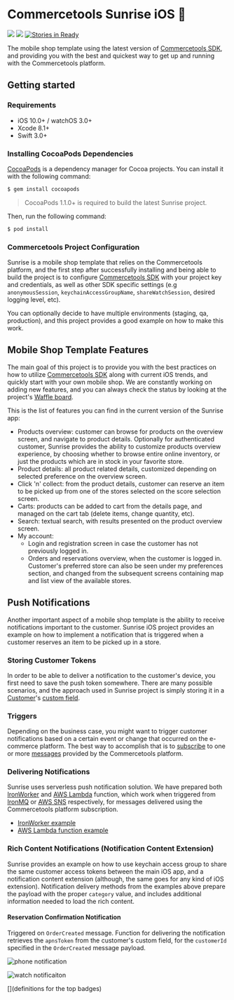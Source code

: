 # Commercetools Sunrise iOS :sunrise:

[![][travis img]][travis]
[![][license img]][license]
[![Stories in Ready](https://badge.waffle.io/commercetools/commercetools-sunrise-ios.svg?label=ready&title=Ready)](http://waffle.io/commercetools/commercetools-sunrise-ios)

The mobile shop template using the latest version of [Commercetools SDK](https://github.com/commercetools/commercetools-ios-sdk), and providing you with the best and quickest way to get up and running with the Commercetools platform.

## Getting started

### Requirements

- iOS 10.0+ / watchOS 3.0+
- Xcode 8.1+
- Swift 3.0+

### Installing CocoaPods Dependencies

[CocoaPods](http://cocoapods.org) is a dependency manager for Cocoa projects. You can install it with the following command:

```bash
$ gem install cocoapods
```

> CocoaPods 1.1.0+ is required to build the latest Sunrise project.

Then, run the following command:

```bash
$ pod install
```

### Commercetools Project Configuration

Sunrise is a mobile shop template that relies on the Commercetools platform, and the first step after successfully installing and being able to build the project is to configure [Commercetools SDK](https://github.com/commercetools/commercetools-ios-sdk) with your project key and credentials, as well as other SDK specific settings (e.g `anonymousSession`, `keychainAccessGroupName`, `shareWatchSession`, desired logging level, etc).

You can optionally decide to have multiple environments (staging, qa, production), and this project provides a good example on how to make this work.

## Mobile Shop Template Features

The main goal of this project is to provide you with the best practices on how to utilize [Commercetools SDK](https://github.com/commercetools/commercetools-ios-sdk) along with current iOS trends, and quickly start with your own mobile shop. We are constantly working on adding new features, and you can always check the status by looking at the project's [Waffle board](https://waffle.io/commercetools/commercetools-sunrise-ios).

This is the list of features you can find in the current version of the Sunrise app:
- Products overview: customer can browse for products on the overview screen, and navigate to product details. Optionally for authenticated customer, Sunrise provides the ability to customize products overview experience, by choosing whether to browse entire online inventory, or just the products which are in stock in your favorite store.
- Product details: all product related details, customized depending on selected preference on the overview screen.
- Click 'n' collect: from the product details, customer can reserve an item to be picked up from one of the stores selected on the score selection screen.
- Carts: products can be added to cart from the details page, and managed on the cart tab (delete items, change quantity, etc).
- Search: textual search, with results presented on the product overview screen.
- My account:
  - Login and registration screen in case the customer has not previously logged in.
  - Orders and reservations overview, when the customer is logged in. Customer's preferred store can also be seen under my preferences section, and changed from the subsequent screens containing map and list view of the available stores.

## Push Notifications

Another important aspect of a mobile shop template is the ability to receive notifications important to the customer. Sunrise iOS project provides an example on how to implement a notification that is triggered when a customer reserves an item to be picked up in a store.

### Storing Customer Tokens

In order to be able to deliver a notification to the customer's device, you first need to save the push token somewhere. There are many possible scenarios, and the approach used in Sunrise project is simply storing it in a [Customer](http://dev.commercetools.com/http-api-projects-customers.html#customer)'s [custom field](http://dev.commercetools.com/http-api-projects-custom-fields.html#customfields).

### Triggers

Depending on the business case, you might want to trigger customer notifications based on a certain event or change that occurred on the e-commerce platform. The best way to accomplish that is to [subscribe](http://dev.commercetools.com/http-api-projects-subscriptions.html) to one or more [messages](http://dev.commercetools.com/http-api-projects-messages.html) provided by the Commercetools platform.

### Delivering Notifications

Sunrise uses serverless push notification solution. We have prepared both [IronWorker](https://www.iron.io/platform/ironworker/) and [AWS Lambda](https://aws.amazon.com/lambda/) function, which work when triggered from [IronMQ](https://www.iron.io/platform/ironmq/) or [AWS SNS](https://aws.amazon.com/sns/) respectively, for messages delivered using the Commercetools platform subscription.
- [IronWorker example](https://github.com/nikola-mladenovic/notification-service-iron-worker)
- [AWS Lambda function example](https://github.com/nikola-mladenovic/notification-service-aws-lambda)

### Rich Content Notifications (Notification Content Extension)

Sunrise provides an example on how to use keychain access group to share the same customer access tokens between the main iOS app, and a notification content extension (although, the same goes for any kind of iOS extension).
Notification delivery methods from the examples above prepare the payload with the proper `category` value, and includes additional information needed to load the rich content.

#### Reservation Confirmation Notification

Triggered on `OrderCreated` message. Function for delivering the notification retrieves the `apnsToken` from the customer's custom field, for the `customerId` specified in the `OrderCreated` message payload.

![phone notification](https://cloud.githubusercontent.com/assets/14024032/22203139/dbb949c8-e16b-11e6-8088-09258ace2fbe.png)

![watch notificaiton](https://cloud.githubusercontent.com/assets/14024032/22203151/f321d4ea-e16b-11e6-8454-29189681ea94.png)

[](definitions for the top badges)

[travis]:https://travis-ci.org/commercetools/commercetools-ios-sdk
[travis img]:https://travis-ci.org/commercetools/commercetools-ios-sdk.svg?branch=master

[license]:LICENSE
[license img]:https://img.shields.io/badge/License-Apache%202-blue.svg
